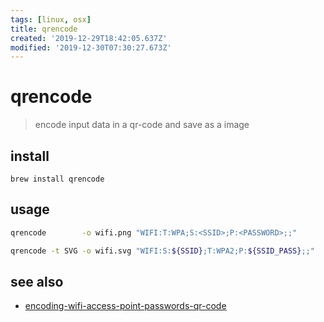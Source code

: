 ```yaml
---
tags: [linux, osx]
title: qrencode
created: '2019-12-29T18:42:05.637Z'
modified: '2019-12-30T07:30:27.673Z'
---
```


# qrencode

> encode input data in a qr-code and save as a image

## install
`brew install qrencode`

## usage
```sh
qrencode        -o wifi.png "WIFI:T:WPA;S:<SSID>;P:<PASSWORD>;;"

qrencode -t SVG -o wifi.svg "WIFI:S:${SSID};T:WPA2;P:${SSID_PASS};;"
```

## see also
- [encoding-wifi-access-point-passwords-qr-code](https://feeding.cloud.geek.nz/posts/encoding-wifi-access-point-passwords-qr-code/)
